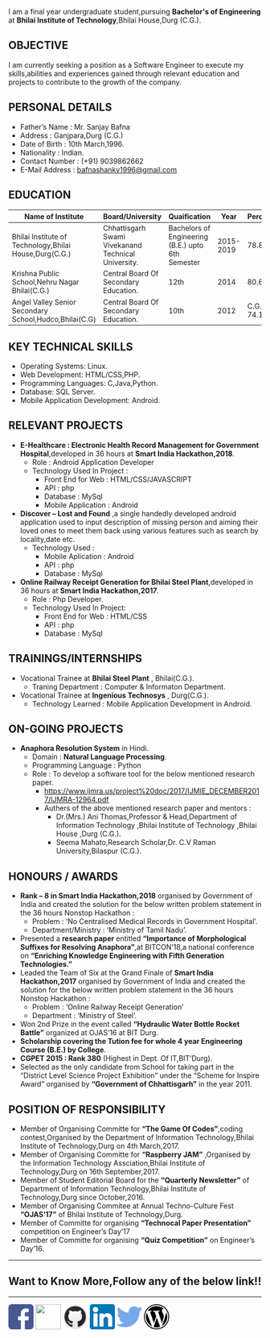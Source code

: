 I am a final year undergraduate student,pursuing **Bachelor's of Engineering** at **Bhilai Institute of Technology**,Bhilai House,Durg  (C.G.).

## OBJECTIVE 

I am currently seeking a position as a Software Engineer to execute my skills,abilities and experiences gained through relevant education and projects to contribute to the growth of the company.

## PERSONAL DETAILS

- Father’s Name : Mr. Sanjay Bafna
- Address : Ganjpara,Durg (C.G.)
- Date of Birth : 10th March,1996.
- Nationality : Indian.
- Contact Number : (+91) 9039862662
- E-Mail Address : bafnashanky1996@gmail.com

## EDUCATION

**Name of Institute** | **Board/University** | **Quaification** | **Year** | **Percentage/G.P.A**
------------ | ------------- | ------------ | ------------- | -------------
Bhilai Institute of Technology,Bhilai House,Durg(C.G.) | Chhattisgarh Swami Vivekanand Technical University.| Bachelors of Engineering (B.E.) upto 6th Semester | 2015-2019 | 78.81%
Krishna Public School,Nehru Nagar Bhilai(C.G.) | Central Board Of Secondary Education.| 12th | 2014 | 80.6% 
Angel Valley Senior Secondary School,Hudco,Bhilai(C.G) | Central Board Of Secondary Education.| 10th | 2012 | C.G.P.A : 7.8 ~ 74.1%

## KEY TECHNICAL SKILLS
- Operating Systems: Linux.
- Web Development: HTML/CSS,PHP.
- Programming Languages: C,Java,Python.
- Database: SQL Server.
- Mobile Application Development: Android.

## RELEVANT PROJECTS
- **E-Healthcare : Electronic Health Record Management for Government Hospital**,developed in 36 hours at **Smart India Hackathon,2018**.
  - Role : Android Application Developer 
  - Technology Used In Project :
    - Front End for Web : HTML/CSS/JAVASCRIPT
    - API : php
    - Database : MySql
    - Mobile Application : Android	
- **Discover – Lost and Found** ,a single handedly developed android application used to input description of missing person and  aiming their loved ones to meet them back using various features such as search by locality,date etc.
  - Technology Used :
    - Mobile Aplication : Android
    - API : php
    - Database : MySql
- **Online Railway Receipt Generation for Bhilai Steel Plant**,developed in 36 hours at **Smart India Hackathon,2017**.
  - Role : Php Developer.
  - Technology Used In Project:
    - Front End for Web : HTML/CSS
    - API : php
    - Database : MySql

## TRAININGS/INTERNSHIPS
- Vocational Trainee at **Bhilai Steel Plant** , Bhilai(C.G.).
  - Traning Department : Computer & Informaton Department. 
- Vocational Trainee at **Ingenious Technosys** , Durg(C.G.).
  - Technology Learned : Mobile Application Development in Android.

## ON-GOING PROJECTS
- **Anaphora Resolution System** in Hindi.
  - Domain : **Natural Language Processing**.
  - Programming Language : Python
  - Role : To develop a software tool for the below mentioned research paper.
    - https://www.ijmra.us/project%20doc/2017/IJMIE_DECEMBER2017/IJMRA-12964.pdf
    - Authers of the above mentioned research paper and mentors :
      - Dr.(Mrs.) Ani Thomas,Professor & Head,Department of Information Technology ,Bhilai Institute of Technology ,Bhilai House ,Durg (C.G.).
      - Seema Mahato,Research Scholar,Dr. C.V Raman University,Bilaspur (C.G.).

## HONOURS / AWARDS
- **Rank – 8 in Smart India Hackathon,2018** organised by Government of India and created the solution for the below written problem statement in the 36 hours Nonstop Hackathon  :
  - Problem : ‘No Centralised Medical Records in Government Hospital’.
  - Department/Ministry : ‘Ministry of Tamil Nadu’.
- Presented a **research paper** entitled **“Importance of Morphological Suffixes for Resolving Anaphora”**,at BITCON’18,a national conference on **“Enriching Knowledge Engineering with Fifth Generation Technologies.”**
- Leaded the Team of Six at the Grand Finale of **Smart India Hackathon,2017** organised by Government of India and created the solution for the below written problem statement in the 36 hours Nonstop Hackathon  :
  - Problem : ‘Online Railway Receipt Generation’ 
  - Department : ‘Ministry of Steel’.
- Won 2nd Prize in the event called **“Hydraulic Water Bottle Rocket Battle”** organized at OJAS’16 at BIT Durg. 
- **Scholarship covering the Tution fee for whole 4 year Engineering Course (B.E.) by College**.
- **CGPET 2015 : Rank 380** (Highest in Dept. Of IT,BIT’Durg).
- Selected as the only candidate from School for taking part in the “District Level Science Project Exhibition” under the 
“Scheme for Inspire Award” organised by **“Government of Chhattisgarh”** in the year 2011.

## POSITION OF RESPONSIBILITY
- Member of Organising Committe for **“The Game Of Codes”**,coding contest,Organised by the Department of Information Technology,Bhilai Institute of Technology,Durg on 4th March,2017.
- Member of Organising Committe for **“Raspberry JAM”** ,Organised by the Information Technology Assciation,Bhilai Institute of Technology,Durg on 16th September,2017.
- Member of Student Editorial Board for the **“Quarterly Newsletter”** of Department of Information Technology,Bhilai Institute of Technology,Durg since October,2016.
- Member of Organising Commitee at Annual Techno-Culture Fest **“OJAS’17”** of Bhilai Institute of Technology,Durg. 
- Member of Committe for organising **“Technocal Paper Presentation”** competition on Engineer’s Day’17 
- Member of Committe for organising **“Quiz Competition”** on Engineer’s Day’16.

-------------------------------------------------------------
## Want to Know More,Follow any of the below link!!
-------------------------------------------------------------
[<img src="./icons/facebook.png" height="50px" width="50px">](https://www.facebook.com/bafna.shreyanshjain)
[<img src="./icons/angellist-e1decb2fb69dc221e2dd4ad5f749797e28b3e9e92957e0f161b8e64d5a8a74c8.ico" height="50px" width="50px">](https://angel.co/bafnasb)
[<img src="./icons/fluidicon.png" height="50px" width="50px">](https://github.com/bafnasb)
[<img src="./icons/linkedin.png" height="50px" width="50px">](https://www.linkedin.com/in/jshreyansh/)
[<img src="./icons/twitter.png" height="50px" width="50px">](https://twitter.com/bafna_sb/)
[<img src="./icons/wordpress-logo-button.png" height="50px" width="50px">](https://shreyanshjain96.wordpress.com/)
